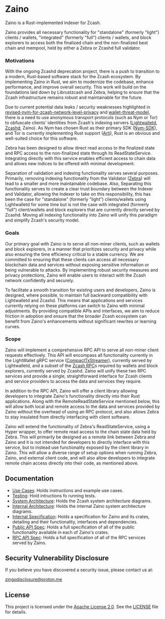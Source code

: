 # Zaino
Zaino is a Rust-implemented indexer for Zcash.

Zaino provides all necessary functionality for "standalone" (formerly "light") clients / wallets, "integrated" (formerly "full") clients / wallets, and block explorers to access both the finalized chain and the non-finalized best chain and mempool, held by either a Zebra or Zcashd full validator.


### Motivations
With the ongoing Zcashd deprecation project, there is a push to transition to a modern, Rust-based software stack for the Zcash ecosystem. By implementing Zaino in Rust, we aim to modernize the codebase, enhance performance, and improve overall security. This work will build on the foundations laid down by Librustzcash and Zebra, helping to ensure that the Zcash infrastructure remains robust and maintainable for the future.

Due to current potential data leaks / security weaknesses highlighted in [revised-nym-for-zcash-network-level-privacy](https://forum.zcashcommunity.com/t/revised-nym-for-zcash-network-level-privacy/46688) and [wallet-threat-model](https://zcash.readthedocs.io/en/master/rtd_pages/wallet_threat_model.html), there is a need to use anonymous transport protocols (such as Nym or Tor) to obfuscate clients' identities from Zcash's indexing servers ([Lightwalletd](https://github.com/zcash/lightwalletd), [Zcashd](https://github.com/zcash/zcash), Zaino). As Nym has chosen Rust as their primary SDK ([Nym-SDK](https://github.com/nymtech/nym)), and Tor is currently implementing Rust support ([Arti](https://gitlab.torproject.org/tpo/core/arti)), Rust is an obvious and well-suited choice for this software.

Zebra has been designed to allow direct read access to the finalized state and RPC access to the non-finalized state through its ReadStateService. Integrating directly with this service enables efficient access to chain data and allows new indices to be offered with minimal development.

Separation of validation and indexing functionality serves several purposes. Primarily, removing indexing functionality from the Validator ([Zebra](https://github.com/ZcashFoundation/zebra)) will lead to a smaller and more maintainable codebase. Also, Separating this functionality serves to create a clear trust boundary between the Indexer and Validator, allowing the Indexer to take on this responsibility, this has been the case for "standalone" (formerly "light") clients/wallets using Lightwalletd for some time but is not the case with integrated (formerly "full") client/wallets and block explorers that are currently directly served by Zcashd. Moving all indexing functionality into Zaino will unify this paradigm and simplify Zcash's security model.


### Goals
Our primary goal with Zaino is to serve all non-miner clients, such as wallets and block explorers, in a manner that prioritizes security and privacy while also ensuring the time efficiency critical to a stable currency. We are committed to ensuring that these clients can access all necessary blockchain data and services without exposing sensitive information or being vulnerable to attacks. By implementing robust security measures and privacy protections, Zaino will enable users to interact with the Zcash network confidently and securely.

To facilitate a smooth transition for existing users and developers, Zaino is designed, where possible, to maintain full backward compatibility with Lightwalletd and Zcashd. This means that applications and services currently relying on these platforms can switch to Zaino with minimal adjustments. By providing compatible APIs and interfaces, we aim to reduce friction in adoption and ensure that the broader Zcash ecosystem can benefit from Zaino's enhancements without significant rewrites or learning curves.

### Scope
Zaino will implement a comprehensive RPC API to serve all non-miner client requests effectively. This API will encompass all functionality currently in the LightWallet gRPC service ([CompactTxStreamer](https://zcash.readthedocs.io/en/latest/lightwalletd/index.html)), currently served by Lightwalletd, and a subset of the [Zcash RPC](https://zcash.github.io/rpc/)s required by wallets and block explorers, currently served by Zcashd. Zaino will unify these two RPC services and provide a single, straightforward interface for Zcash clients and service providers to access the data and services they require.

In addition to the RPC API, Zaino will offer a client library allowing developers to integrate Zaino's functionality directly into their Rust applications. Along with the RemoteReadStateService mentioned below, this will allow both local and remote access to the data and services provided by Zaino without the overhead of using an RPC protocol, and also allows Zebra to stay insulated from directly interfacing with client software.

Zaino will extend the functionality of Zebra's ReadStateService, using a Hyper wrapper, to offer remote read access to the chain state data held by Zebra. This will primarily be designed as a remote link between Zebra and Zaino and it is not intended for developers to directly interface with this service, but to instead use functionality exposed by the client library in Zaino. This will allow a diverse range of setup options when running Zebra, Zaino, and external client code, and will also allow developers to integrate remote chain access directly into their code, as mentioned above.


## Documentation
- [Use Cases](./docs/use_cases.md): Holds instructions and example use cases.
- [Testing](./docs/testing.md): Hold intructions fo running tests.
- [System Architecture](./docs/system_arcitecture.pdf): Holds the Zcash system architecture diagrams.
- [Internal Architecture](./docs/internal_architecture.pdf): Holds the internal Zaino system architecture diagrams.
- [Internal Specification](./docs/internal_spec.md): Holds a specification for Zaino and its crates, detailing and their functionality, interfaces and dependencies.
- [Public API Spec](./docs/sdk_spec.md): Holds a full specification of all of the public functionality available in each of Zaino's crates.
- [RPC API Spec](./docs/api_spec.md): Holds a full specification of all of the RPC services served by Zaino.


## Security Vulnerability Disclosure
If you believe you have discovered a security issue, please contact us at:

zingodisclosure@proton.me


## License
This project is licensed under the [Apache License 2.0](https://www.apache.org/licenses/LICENSE-2.0). See the [LICENSE](./LICENSE) file for details.
